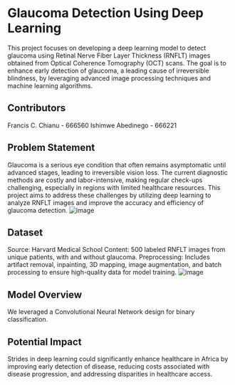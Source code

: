 # Glaucoma Detection Using Deep Learning

This project focuses on developing a deep learning model to detect glaucoma using Retinal Nerve Fiber Layer Thickness (RNFLT) images obtained from Optical Coherence Tomography (OCT) scans. The goal is to enhance early detection of glaucoma, a leading cause of irreversible blindness, by leveraging advanced image processing techniques and machine learning algorithms.

## Contributors
Francis C. Chianu - 666560
Ishimwe Abedinego - 666221

## Problem Statement
Glaucoma is a serious eye condition that often remains asymptomatic until advanced stages, leading to irreversible vision loss. The current diagnostic methods are costly and labor-intensive, making regular check-ups challenging, especially in regions with limited healthcare resources. This project aims to address these challenges by utilizing deep learning to analyze RNFLT images and improve the accuracy and efficiency of glaucoma detection.
![image](https://github.com/user-attachments/assets/b50da55f-68f4-4d5f-aab1-f4e9482fc296)

## Dataset
Source: Harvard Medical School
Content: 500 labeled RNFLT images from unique patients, with and without glaucoma.
Preprocessing: Includes artifact removal, inpainting, 3D mapping, image augmentation, and batch processing to ensure high-quality data for model training.
![image](https://github.com/user-attachments/assets/3770ff22-05ef-485d-a368-351c4f21b9be)

## Model Overview
We leveraged a Convolutional Neural Network design for binary classification.

## Potential Impact
Strides in deep learning could significantly enhance healthcare in Africa by improving early  detection of disease, reducing costs associated with disease progression, and addressing disparities in healthcare access.
